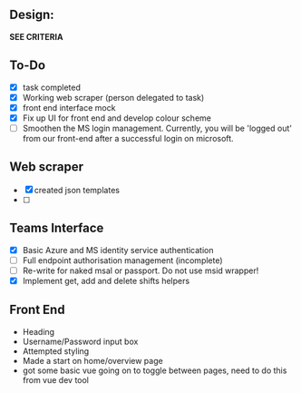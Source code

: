 ## Design:
**SEE CRITERIA**

## To-Do
- [x] task completed
- [x] Working web scraper (person delegated to task)
- [x] front end interface mock
- [x] Fix up UI for front end and develop colour scheme
- [ ] Smoothen the MS login management. Currently, you will be 'logged out' from our front-end after a successful login on microsoft.

## Web scraper
- [x] created json templates 
- [ ] 

## Teams Interface
- [x] Basic Azure and MS identity service authentication
- [ ] Full endpoint authorisation management (incomplete)
- [ ] Re-write for naked msal or passport. Do not use msid wrapper!
- [x] Implement get, add and delete shifts helpers

## Front End
- Heading
- Username/Password input box
- Attempted styling
- Made a start on home/overview page
- got some basic vue going on to toggle between pages, need to do this from vue dev tool



